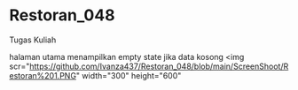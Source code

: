 # Restoran_048
 Tugas Kuliah 

halaman utama menampilkan empty state jika data kosong
<img scr="https://github.com/Ivanza437/Restoran_048/blob/main/ScreenShoot/Restoran%201.PNG" width="300" height="600"
